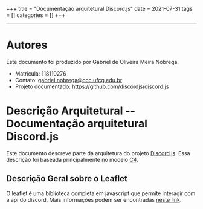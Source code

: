 +++
title = "Documentação arquitetural Discord.js"
date = 2021-07-31
tags = []
categories = []
+++

***

# Autores

Este documento foi produzido por Gabriel de Oliveira Meira Nóbrega.

- Matrícula: 118110276
- Contato: gabriel.nobrega@ccc.ufcg.edu.br
- Projeto documentado: https://github.com/discordjs/discord.js

# Descrição Arquitetural -- Documentação arquitetural Discord.js

Este documento descreve parte da arquitetura do projeto [Discord.js](https://github.com/discordjs/discord.js). Essa descrição foi baseada principalmente no modelo [C4](https://c4model.com/).


## Descrição Geral sobre o Leaflet

O leaflet é uma biblioteca completa em javascript que permite interagir com a api do discord. Mais informações podem ser encontradas [neste link](https://discord.com/developers/docs/intro).